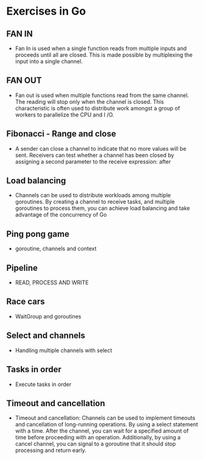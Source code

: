 # Exercises in Go

## FAN IN
- Fan In is used when a single function reads from multiple inputs and proceeds until all are closed. This is made possible by multiplexing the input into a single channel.

## FAN OUT
- Fan out is used when multiple functions read from the same channel. The reading will stop only when the channel is closed. This characteristic is often used to distribute work amongst a group of workers to parallelize the CPU and I /O.

## Fibonacci - Range and close
- A sender can close a channel to indicate that no more values will be sent. Receivers can test whether a channel has been closed by assigning a second parameter to the receive expression: after

## Load balancing
- Channels can be used to distribute workloads among multiple goroutines. By creating a channel to receive tasks, and multiple goroutines to process them, you can achieve load balancing and take advantage of the concurrency of Go

## Ping pong game
- goroutine, channels and context

## Pipeline
- READ, PROCESS AND WRITE

## Race cars
- WaitGroup and goroutines

## Select and channels
- Handling multiple channels with select

## Tasks in order
- Execute tasks in order

## Timeout and cancellation
- Timeout and cancellation: Channels can be used to implement timeouts and cancellation of long-running operations. By using a select statement with a time. After the channel, you can wait for a specified amount of time before proceeding with an operation. Additionally, by using a cancel channel, you can signal to a goroutine that it should stop processing and return early.
